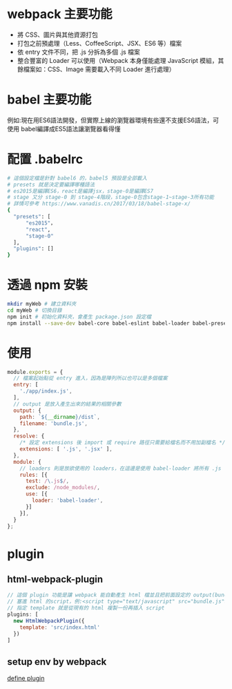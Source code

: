 # webpack 主要功能
- 將 CSS、圖片與其他資源打包
- 打包之前預處理（Less、CoffeeScript、JSX、ES6 等）檔案
- 依 entry 文件不同，把 .js 分拆為多個 .js 檔案
- 整合豐富的 Loader 可以使用（Webpack 本身僅能處理 JavaScript 模組，其餘檔案如：CSS、Image 需要載入不同 Loader 進行處理）

# babel 主要功能
例如:現在用ES6語法開發，但實際上線的瀏覽器環境有些還不支援ES6語法，可使用 babel編譯成ES5語法讓瀏覽器看得懂

# 配置 .babelrc
```bash
# 這個設定檔是針對 babel6 的，babel5 預設是全部載入
# presets 就是決定要編譯哪種語法
# es2015是編譯ES6，react是編譯jsx，stage-0是編譯ES7
# stage 又分 stage-0 到 stage-4階段，stage-0包含stage-1~stage-3所有功能
# 詳情可參考 https://www.vanadis.cn/2017/03/18/babel-stage-x/
{
  "presets": [
      "es2015"，
      "react",
      "stage-0"
  ],
  "plugins": []
}
```


# 透過 npm 安裝
```bash
mkdir myWeb # 建立資料夾
cd myWeb # 切換目錄
npm init # 初始化資料夾，會產生 package.json 設定檔
npm install --save-dev babel-core babel-eslint babel-loader babel-preset-es2015 babel-preset-react html-webpack-plugin webpack webpack-cli webpack-dev-server # 安裝需要的套件(webpack-cli 是最新版要裝的)
```
# 使用
```js
module.exports = {
  // 檔案起始點從 entry 進入，因為是陣列所以也可以是多個檔案
  entry: [
    './app/index.js',
  ],
  // output 是放入產生出來的結果的相關參數
  output: {
    path: `${__dirname}/dist`,
    filename: 'bundle.js',
  },
  resolve: {
    /* 設定 extensions 後 import 或 require 路徑只需要給檔名而不用加副檔名 */
    extensions: [ '.js', '.jsx' ],
  },
  module: {
  	// loaders 則是放欲使用的 loaders，在這邊是使用 babel-loader 將所有 .js（這邊用到正則式）相關檔案（排除了 npm 安裝的套件位置 node_modules）轉譯成瀏覽器可以閱讀的 JavaScript。preset 則是使用的 babel 轉譯規則，這邊使用 react、es2015。若是已經單獨使用 .babelrc 作為 presets 設定的話，則可以省略 query
    rules: [{
      test: /\.js$/,
      exclude: /node_modules/,
      use: [{
        loader: 'babel-loader',
      }]
    }],
  }
};
```

# plugin
## html-webpack-plugin
```js
// 這個 plugin 功能是讓 webpack 能自動產生 html 檔並且把前面設定的 output(bundle.js)
// 塞進 html 的script，例:<script type="text/javascript" src="bundle.js"></script>
// 指定 template 就是從現有的 html 複製一份再插入 script
plugins: [
  new HtmlWebpackPlugin({
    template: 'src/index.html'
  })
]
```

## setup env by webpack
[define plugin](https://www.cnblogs.com/tugenhua0707/p/9780621.html)
